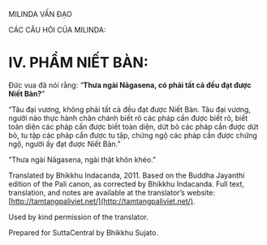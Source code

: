  

MILINDA VẤN ĐẠO

CÁC CÂU HỎI CỦA MILINDA:

# IV. PHẨM NIẾT BÀN:

Đức vua đã nói rằng: “**Thưa ngài Nāgasena, có phải tất cả đều đạt được Niết Bàn?**”

“Tâu đại vương, không phải tất cả đều đạt được Niết Bàn. Tâu đại vương, người nào thực hành chân chánh biết rõ các pháp cần được biết rõ, biết toàn diện các pháp cần được biết toàn diện, dứt bỏ các pháp cần được dứt bỏ, tu tập các pháp cần được tu tập, chứng ngộ các pháp cần được chứng ngộ, người ấy đạt được Niết Bàn.”

“Thưa ngài Nāgasena, ngài thật khôn khéo.”

Translated by Bhikkhu Indacanda, 2011. Based on the Buddha Jayanthi edition of the Pali canon, as corrected by Bhikkhu Indacanda. Full text, translation, and notes are available at the translator’s website: [http://tamtangpaliviet.net/](http://tamtangpaliviet.net/).

Used by kind permission of the translator.

Prepared for SuttaCentral by Bhikkhu Sujato.